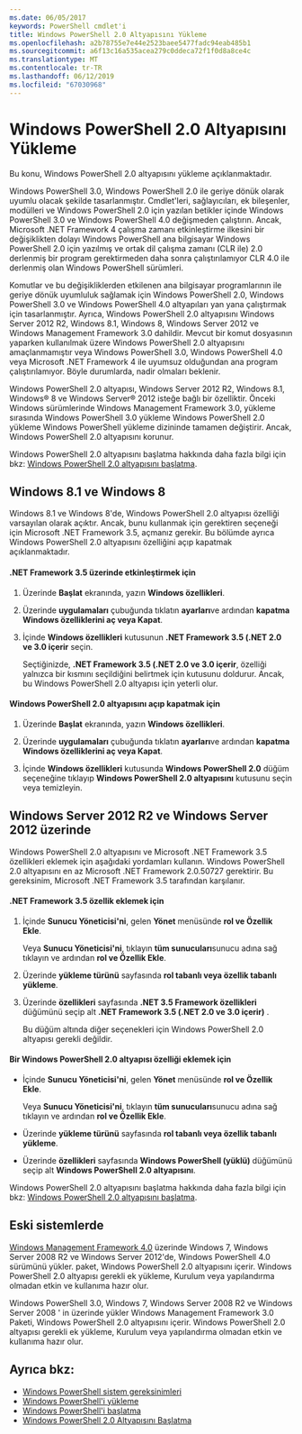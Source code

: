 ```yaml
---
ms.date: 06/05/2017
keywords: PowerShell cmdlet'i
title: Windows PowerShell 2.0 Altyapısını Yükleme
ms.openlocfilehash: a2b78755e7e44e2523baee5477fadc94eab485b1
ms.sourcegitcommit: a6f13c16a535acea279c0ddeca72f1f0d8a8ce4c
ms.translationtype: MT
ms.contentlocale: tr-TR
ms.lasthandoff: 06/12/2019
ms.locfileid: "67030968"
---
```

# <a name="installing-the-windows-powershell-20-engine"></a>Windows PowerShell 2.0 Altyapısını Yükleme
Bu konu, Windows PowerShell 2.0 altyapısını yükleme açıklanmaktadır.

Windows PowerShell 3.0, Windows PowerShell 2.0 ile geriye dönük olarak uyumlu olacak şekilde tasarlanmıştır. Cmdlet'leri, sağlayıcıları, ek bileşenler, modülleri ve Windows PowerShell 2.0 için yazılan betikler içinde Windows PowerShell 3.0 ve Windows PowerShell 4.0 değişmeden çalıştırın. Ancak, Microsoft .NET Framework 4 çalışma zamanı etkinleştirme ilkesini bir değişiklikten dolayı Windows PowerShell ana bilgisayar Windows PowerShell 2.0 için yazılmış ve ortak dil çalışma zamanı (CLR ile) 2.0 derlenmiş bir program gerektirmeden daha sonra çalıştırılamıyor CLR 4.0 ile derlenmiş olan Windows PowerShell sürümleri.

Komutlar ve bu değişikliklerden etkilenen ana bilgisayar programlarının ile geriye dönük uyumluluk sağlamak için Windows PowerShell 2.0, Windows PowerShell 3.0 ve Windows PowerShell 4.0 altyapıları yan yana çalıştırmak için tasarlanmıştır. Ayrıca, Windows PowerShell 2.0 altyapısını Windows Server 2012 R2, Windows 8.1, Windows 8, Windows Server 2012 ve Windows Management Framework 3.0 dahildir. Mevcut bir komut dosyasının yaparken kullanılmak üzere Windows PowerShell 2.0 altyapısını amaçlanmamıştır veya Windows PowerShell 3.0, Windows PowerShell 4.0 veya Microsoft .NET Framework 4 ile uyumsuz olduğundan ana program çalıştırılamıyor. Böyle durumlarda, nadir olmaları beklenir.

Windows PowerShell 2.0 altyapısı, Windows Server 2012 R2, Windows 8.1, Windows® 8 ve Windows Server® 2012 isteğe bağlı bir özelliktir. Önceki Windows sürümlerinde Windows Management Framework 3.0, yükleme sırasında Windows PowerShell 3.0 yükleme Windows PowerShell 2.0 yükleme Windows PowerShell yükleme dizininde tamamen değiştirir. Ancak, Windows PowerShell 2.0 altyapısını korunur.

Windows PowerShell 2.0 altyapısını başlatma hakkında daha fazla bilgi için bkz: [Windows PowerShell 2.0 altyapısını başlatma](../getting-started/Starting-the-Windows-PowerShell-2.0-Engine.md).

## <a name="on-windows-81-and-windows-8"></a>Windows 8.1 ve Windows 8
Windows 8.1 ve Windows 8'de, Windows PowerShell 2.0 altyapısı özelliği varsayılan olarak açıktır. Ancak, bunu kullanmak için gerektiren seçeneği için Microsoft .NET Framework 3.5, açmanız gerekir. Bu bölümde ayrıca Windows PowerShell 2.0 altyapısını özelliğini açıp kapatmak açıklanmaktadır.

#### <a name="to-turn-on-net-framework-35"></a>.NET Framework 3.5 üzerinde etkinleştirmek için

1. Üzerinde **Başlat** ekranında, yazın **Windows özellikleri**.

2. Üzerinde **uygulamaları** çubuğunda tıklatın **ayarları**ve ardından **kapatma Windows özelliklerini aç veya Kapat**.

3. İçinde **Windows özellikleri** kutusunun **.NET Framework 3.5 (.NET 2.0 ve 3.0 içerir** seçin.

    Seçtiğinizde, **.NET Framework 3.5 (.NET 2.0 ve 3.0 içerir**, özelliği yalnızca bir kısmını seçildiğini belirtmek için kutusunu doldurur. Ancak, bu Windows PowerShell 2.0 altyapısı için yeterli olur.

#### <a name="to-turn-the-windows-powershell-20-engine-on-and-off"></a>Windows PowerShell 2.0 altyapısını açıp kapatmak için

1. Üzerinde **Başlat** ekranında, yazın **Windows özellikleri**.

2. Üzerinde **uygulamaları** çubuğunda tıklatın **ayarları**ve ardından **kapatma Windows özelliklerini aç veya Kapat**.

3. İçinde **Windows özellikleri** kutusunda **Windows PowerShell 2.0** düğüm seçeneğine tıklayıp **Windows PowerShell 2.0 altyapısını** kutusunu seçin veya temizleyin.

## <a name="on-windows-server-2012-r2-and-windows-server-2012"></a>Windows Server 2012 R2 ve Windows Server 2012 üzerinde
Windows PowerShell 2.0 altyapısını ve Microsoft .NET Framework 3.5 özellikleri eklemek için aşağıdaki yordamları kullanın. Windows PowerShell 2.0 altyapısını en az Microsoft .NET Framework 2.0.50727 gerektirir. Bu gereksinim, Microsoft .NET Framework 3.5 tarafından karşılanır.

#### <a name="to-add-the-net-framework-35-feature"></a>.NET Framework 3.5 özellik eklemek için

1. İçinde **Sunucu Yöneticisi'ni**, gelen **Yönet** menüsünde **rol ve Özellik Ekle**.

    Veya **Sunucu Yöneticisi'ni**, tıklayın **tüm sunucuları**sunucu adına sağ tıklayın ve ardından **rol ve Özellik Ekle**.

2. Üzerinde **yükleme türünü** sayfasında **rol tabanlı veya özellik tabanlı yükleme**.

3. Üzerinde **özellikleri** sayfasında **.NET 3.5 Framework özellikleri** düğümünü seçip alt **.NET Framework 3.5 (.NET 2.0 ve 3.0 içerir)** .

    Bu düğüm altında diğer seçenekleri için Windows PowerShell 2.0 altyapısı gerekli değildir.

#### <a name="to-add-the-windows-powershell-20-engine-feature"></a>Bir Windows PowerShell 2.0 altyapısı özelliği eklemek için

- İçinde **Sunucu Yöneticisi'ni**, gelen **Yönet** menüsünde **rol ve Özellik Ekle**.

    Veya **Sunucu Yöneticisi'ni**, tıklayın **tüm sunucuları**sunucu adına sağ tıklayın ve ardından **rol ve Özellik Ekle**.

- Üzerinde **yükleme türünü** sayfasında **rol tabanlı veya özellik tabanlı yükleme**.

- Üzerinde **özellikleri** sayfasında **Windows PowerShell (yüklü)** düğümünü seçip alt **Windows PowerShell 2.0 altyapısını**.

Windows PowerShell 2.0 altyapısını başlatma hakkında daha fazla bilgi için bkz: [Windows PowerShell 2.0 altyapısını başlatma](../getting-started/Starting-the-Windows-PowerShell-2.0-Engine.md).

## <a name="on-earlier-systems"></a>Eski sistemlerde
[Windows Management Framework 4.0](https://go.microsoft.com/fwlink/?LinkID=293881) üzerinde Windows 7, Windows Server 2008 R2 ve Windows Server 2012'de, Windows PowerShell 4.0 sürümünü yükler. paket, Windows PowerShell 2.0 altyapısını içerir. Windows PowerShell 2.0 altyapısı gerekli ek yükleme, Kurulum veya yapılandırma olmadan etkin ve kullanıma hazır olur.

Windows PowerShell 3.0, Windows 7, Windows Server 2008 R2 ve Windows Server 2008 ' in üzerinde yükler Windows Management Framework 3.0 Paketi, Windows PowerShell 2.0 altyapısını içerir. Windows PowerShell 2.0 altyapısı gerekli ek yükleme, Kurulum veya yapılandırma olmadan etkin ve kullanıma hazır olur.

## <a name="see-also"></a>Ayrıca bkz:
- [Windows PowerShell sistem gereksinimleri](Windows-PowerShell-System-Requirements.md)
- [Windows PowerShell'i yükleme](Installing-Windows-PowerShell.md)
- [Windows PowerShell'i başlatma](https://technet.microsoft.com/en-us/library/8ec8c2d7-8e7c-4722-a3d2-498fe5739a8e)
- [Windows PowerShell 2.0 Altyapısını Başlatma](../getting-started/Starting-the-Windows-PowerShell-2.0-Engine.md)
